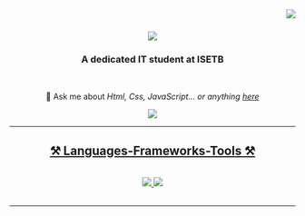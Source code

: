 <img align="right" src="https://visitor-badge.laobi.icu/badge?page_id=ayalamouchi.ayalamouchi" />

<h1 align="center">
    <img src="https://readme-typing-svg.herokuapp.com/?font=Righteous&size=35&center=true&vCenter=true&width=500&height=70&duration=4000&lines=Hi+There!+👋;+I'm+Aya+Lamouchi!;" />
</h1>

<h3 align="center">A dedicated IT student at ISETB</h3>

<br/>

<div align="center">

💬 Ask me about *Html, Css, JavaScript... or anything [here](https://github.com/salesp07/ayalamouchi/ayalamouchi)*


 </div>
 
<div align="center"> 
  <a href="mailto:amineadded3@gmail.com">
    <img src="https://img.shields.io/badge/Gmail-333333?style=for-the-badge&logo=gmail&logoColor=red" />
  
</div>

 <hr/>

 <h2 align="center">⚒️ Languages-Frameworks-Tools ⚒️</h2>
 <br/>
 <div align="center">
    <img src="https://skillicons.dev/icons?i=bootstrap,html,css,vscode,github,git,php" />
<img src="https://skillicons.dev/icons?i=python,javascript,c" />
<br>
</div>

<br/>
<hr/>
